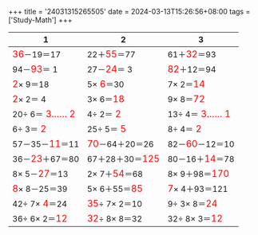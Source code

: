 +++ 
title = '24031315265505' 
date = 2024-03-13T15:26:56+08:00 
tags = ['Study-Math'] 
+++ 

1 | 2 | 3 
-- | -- | -- 
<font color=red size=4>36</font>－19＝17 | 22＋<font color=red size=4>55</font>＝77 | 61＋<font color=red size=4>32</font>＝93 
94－<font color=red size=4>93</font>＝ 1 | 27－<font color=red size=4>24</font>＝ 3 | <font color=red size=4>82</font>＋12＝94 
<font color=red size=4> 2</font>× 9＝18 |  5×<font color=red size=4> 6</font>＝30 |  7× 2＝<font color=red size=4>14</font> 
<font color=red size=4> 2</font>× 2＝ 4 |  3× 6＝<font color=red size=4>18</font> |  9× 8＝<font color=red size=4>72</font> 
20÷ 6＝<font color=red size=4> 3…… 2</font> |  4÷ 2＝<font color=red size=4> 2</font> | 13÷ 4＝<font color=red size=4> 3…… 1</font> 
 6÷ 3＝<font color=red size=4> 2</font> | 25÷ 5＝<font color=red size=4> 5</font> |  8÷ 4＝<font color=red size=4> 2</font> 
57－35－<font color=red size=4>11</font>＝11 | <font color=red size=4>70</font>－64＋20＝26 | 82－<font color=red size=4>60</font>－12＝10 
36－<font color=red size=4>23</font>＋67＝80 | 67＋28＋30＝<font color=red size=4>125</font> | 80－16＋<font color=red size=4>14</font>＝78 
 8× 5－<font color=red size=4>27</font>＝13 |  2× 7＋<font color=red size=4>54</font>＝68 |  8× 9＋98＝<font color=red size=4>170</font> 
<font color=red size=4> 8</font>× 8－25＝39 |  5× 6＋55＝<font color=red size=4>85</font> | <font color=red size=4> 7</font>× 4＋93＝121 
42÷ 7×<font color=red size=4> 4</font>＝24 | <font color=red size=4>35</font>÷ 7× 2＝10 |  9÷ 3× 8＝<font color=red size=4>24</font> 
36÷ 6× 2＝<font color=red size=4>12</font> | <font color=red size=4>32</font>÷ 8× 8＝32 | 32÷ 8× 3＝<font color=red size=4>12</font> 

